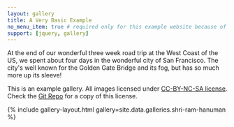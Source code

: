 ```yaml
---
layout: gallery
title: A Very Basic Example
no_menu_item: true # required only for this example website because of menu construction
support: [jquery, gallery]
---
```


At the end of our wonderful three week road trip at the West Coast of the US, we spent about four days in the wonderful city of San Francisco. The city's well known for the Golden Gate Bridge and its fog, but has so much more up its sleeve!

This is an example gallery. All images licensed under [CC-BY-NC-SA license][license]. Check the [Git Repo][repo] for a copy of this license.

{% include gallery-layout.html gallery=site.data.galleries.shri-ram-hanuman %}

[license]: http://creativecommons.org/licenses/by-nc-sa/4.0/
[repo]: https://github.com/opieters/jekyll-gallery-example
